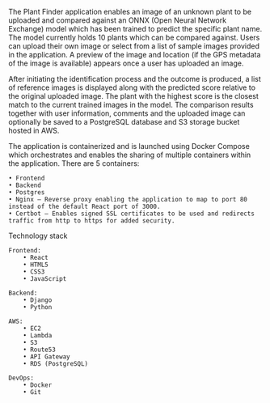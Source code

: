 The Plant Finder application enables an image of an unknown plant to be uploaded and compared against an ONNX (Open Neural Network Exchange) model which has been trained to predict the specific plant name. The model currently holds 10 plants which can be compared against. Users can upload their own image or select from a list of sample images provided in the application. A preview of the image and location (if the GPS metadata of the image is available) appears once a user has uploaded an image.

After initiating the identification process and the outcome is produced, a list of reference images is displayed along with the predicted score relative to the original uploaded image. The plant with the highest score is the closest match to the current trained images in the model. The comparison results together with user information, comments and the uploaded image can optionally be saved to a PostgreSQL database and S3 storage bucket hosted in AWS.

The application is containerized and is launched using Docker Compose which orchestrates and enables the sharing of multiple containers within the application. There are 5 containers: 

	• Frontend 
	• Backend 
	• Postgres 
	• Nginx – Reverse proxy enabling the application to map to port 80 instead of the default React port of 3000. 
	• Certbot – Enables signed SSL certificates to be used and redirects traffic from http to https for added security.

Technology stack

	Frontend:
		• React 
		• HTML5 
		• CSS3 
		• JavaScript
		
	Backend: 
		• Django 
		• Python
	
	AWS: 
		• EC2 
		• Lambda 
		• S3 
		• Route53 
		• API Gateway 
		• RDS (PostgreSQL)
	
	DevOps: 
		• Docker 
		• Git

